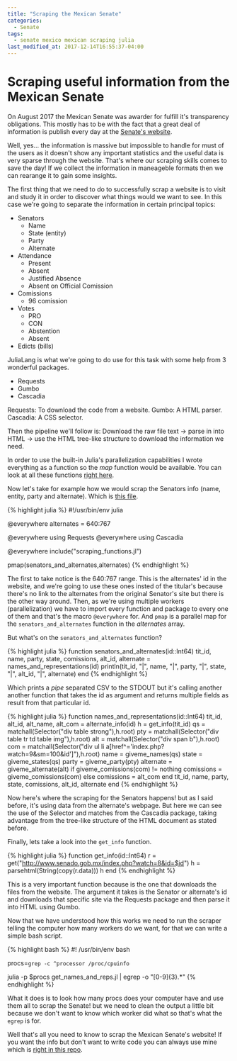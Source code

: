 ```yaml
---
title: "Scraping the Mexican Senate"
categories:
  - Senate
tags:
  - senate mexico mexican scraping julia
last_modified_at: 2017-12-14T16:55:37-04:00
---
```

# Scraping useful information from the Mexican Senate

On August 2017 the Mexican Senate was awarder for fulfill it's transparency obligations.
This mostly has to be with the fact that a great deal of information is
publish every day at the [Senate's website](http://www.senado.gob.mx).

Well, yes... the information is massive but impossible to handle for must of the users as it
doesn't show any important statistics and the useful data is very sparse through the website.
That's where our scraping skills comes to save the day! If we collect the information in maneageble
formats then we can rearange it to gain some insights.

The first thing that we need to do to successfully scrap a website is to visit and study it in
order to discover what things would we want to see. In this case we're going to separate the information
in certain principal topics:
* Senators
  * Name
  * State (entity)
  * Party
  * Alternate
* Attendance
  * Present
  * Absent
  * Justified Absence
  * Absent on Official Comission
* Comissions
  * 96 comission
* Votes
  * PRO
  * CON
  * Abstention
  * Absent
* Edicts (bills)

JuliaLang is what we're going to do use for this task with some help from 3 wonderful packages.
* Requests
* Gumbo
* Cascadia

Requests: To download the code from a website.
Gumbo: A HTML parser.
Cascadia: A CSS selector.

Then the pipeline we'll follow is: Download the raw file text -> parse in into HTML -> use the HTML tree-like structure
to download the information we need.

In order to use the built-in Julia's parallelization capabilities I wrote everything as a function so the *map* function would
be available. You can look at all these functions [right here](https://github.com/ollin18/The_Mexican_Senate/blob/master/Scraping/scraping_functions.jl).

Now let's take for example how we would scrap the Senators info (name, entity, party and alternate). Which is [this file](https://github.com/ollin18/The_Mexican_Senate/blob/master/Scraping/get_names_and_reps.jl).

{% highlight julia %}
#!/usr/bin/env julia

@everywhere alternates = 640:767

@everywhere using Requests
@everywhere using Cascadia

@everywhere include("scraping_functions.jl")

pmap(senators_and_alternates,alternates)
{% endhighlight %}

The first to take notice is the 640:767 range. This is the alternates' id in the website, and we're going to use
these ones insted of the titular's because there's no link to the alternates from the original Senator's site but
there is the other way around.
Then, as we're using multiple workers (parallelization) we have to import every function and package to every one
of them and that's the macro ```@everywhere``` for. And ```pmap``` is a parallel map for the ```senators_and_alternates```
function in the *alternates* array.

But what's on the ```senators_and_alternates``` function?

{% highlight julia %}
function senators_and_alternates(id::Int64)
    tit_id, name, party, state, comissions, alt_id, alternate = names_and_representations(id)
    println(tit_id, "|", name, "|", party, "|", state, "|", alt_id, "|", alternate)
end
{% endhighlight %}

Which prints a *pipe* separated CSV to the STDOUT but it's calling another another function that takes the id as
argument and returns multiple fields as result from that particular id.

{% highlight julia %}
function names_and_representations(id::Int64)
    tit_id, alt_id, alt_name, alt_com = alternate_info(id)
    h = get_info(tit_id)
    qs = matchall(Selector("div table strong"),h.root)
    pty = matchall(Selector("div table tr td table img"),h.root)
    alt = matchall(Selector("div span b"),h.root)
    com = matchall(Selector("div ul li a[href^='index.php?watch=9&sm=100&id']"),h.root)
    name = giveme_names(qs)
    state = giveme_states(qs)
    party = giveme_party(pty)
    alternate = giveme_alternate(alt)
    if giveme_comissions(com) != nothing
	comissions = giveme_comissions(com)
    else
	comissions = alt_com
    end
    tit_id, name, party, state, comissions, alt_id, alternate
end
{% endhighlight %}

Now here's where the scraping for the Senators happens! but as I said before, it's using data
from the alternate's webpage. But here we can see the use of the Selector and matches from
the Cascadia package, taking advantage from the tree-like structure of the HTML document as stated before.

Finally, lets take a look into the ```get_info``` function.

{% highlight julia %}
function get_info(id::Int64)
    r = get("http://www.senado.gob.mx/index.php?watch=8&id=$id")
    h = parsehtml(String(copy(r.data)))
    h
end
{% endhighlight %}

This is a very important function because is the one that downloads the files from the website. The argument
it takes is the Senator or alternate's id and downloads that specific site via the Requests package and
then parse it into HTML using Gumbo.

Now that we have understood how this works we need to run the scraper telling the computer how many workers do we want,
for that we can write a simple bash script.

{% highlight bash %}
#! /usr/bin/env bash

procs=`grep -c ^processor /proc/cpuinfo`

julia -p $procs get_names_and_reps.jl | egrep -o "[0-9]{3}.*"
{% endhighlight %}

What it does is to look how many procs does your computer have and use them all to scrap the Senate! but we need
to clean the output a little bit because we don't want to know which worker did what so that's what the ```egrep```
is for.

Well that's all you need to know to scrap the Mexican Senate's website! If you want the info but don't want to write
code you can always use mine which is [right in this repo](https://github.com/ollin18/The_Mexican_Senate/tree/master/Scraping).
